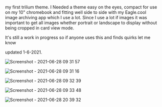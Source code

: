 


my first trilium theme. I Needed a theme easy on the eyes, compact for use on my 10" chromebook and fitting well side to side with my Eagle.cool image archiving app which I use a lot. Since I use a lot if images it was important to get all images whether portrait or landscape to display without being cropped in card view mode.


It's still a work in progress so if anyone uses this and finds quirks let me know

updated 1-6-2021.

![Screenshot - 2021-06-28 09 31 57](https://user-images.githubusercontent.com/84742924/123994974-290adc00-d9ce-11eb-916c-ef4b28621095.png)



![Screenshot - 2021-06-28 09 31 16](https://user-images.githubusercontent.com/84742924/123994995-2c05cc80-d9ce-11eb-9689-8013752ced20.png)



![Screenshot - 2021-06-28 09 32 39](https://user-images.githubusercontent.com/84742924/123995010-2e682680-d9ce-11eb-8858-3c606f80818a.png)



![Screenshot - 2021-06-28 09 33 48](https://user-images.githubusercontent.com/84742924/123995021-2f995380-d9ce-11eb-8912-2ebfd214a640.png)



![Screenshot - 2021-06-28 20 39 32](https://user-images.githubusercontent.com/84742924/123995028-31631700-d9ce-11eb-83f0-8141b473e012.png)

